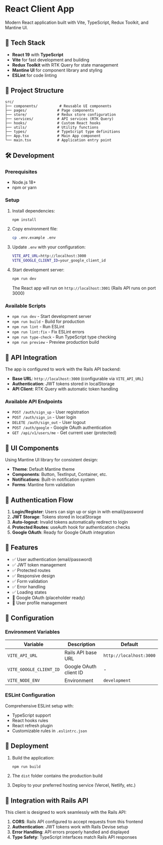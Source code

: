 # React Client App

Modern React application built with Vite, TypeScript, Redux Toolkit, and Mantine UI.

## 🚀 Tech Stack

- **React 19** with **TypeScript**
- **Vite** for fast development and building
- **Redux Toolkit** with RTK Query for state management
- **Mantine UI** for component library and styling
- **ESLint** for code linting

## 📁 Project Structure

```
src/
├── components/          # Reusable UI components
├── pages/              # Page components
├── store/              # Redux store configuration
├── services/           # API services (RTK Query)
├── hooks/              # Custom React hooks
├── utils/              # Utility functions
├── types/              # TypeScript type definitions
├── App.tsx             # Main App component
└── main.tsx            # Application entry point
```

## 🛠️ Development

### Prerequisites

- Node.js 18+ 
- npm or yarn

### Setup

1. Install dependencies:
   ```bash
   npm install
   ```

2. Copy environment file:
   ```bash
   cp .env.example .env
   ```

3. Update `.env` with your configuration:
   ```bash
   VITE_API_URL=http://localhost:3000
   VITE_GOOGLE_CLIENT_ID=your_google_client_id
   ```

4. Start development server:
   ```bash
   npm run dev
   ```
   
   The React app will run on `http://localhost:3001` (Rails API runs on port 3000)

### Available Scripts

- `npm run dev` - Start development server
- `npm run build` - Build for production
- `npm run lint` - Run ESLint
- `npm run lint:fix` - Fix ESLint errors
- `npm run type-check` - Run TypeScript type checking
- `npm run preview` - Preview production build

## 🔗 API Integration

The app is configured to work with the Rails API backend:

- **Base URL**: `http://localhost:3000` (configurable via `VITE_API_URL`)
- **Authentication**: JWT tokens stored in localStorage
- **API Client**: RTK Query with automatic token handling

### Available API Endpoints

- `POST /auth/sign_up` - User registration
- `POST /auth/sign_in` - User login
- `DELETE /auth/sign_out` - User logout
- `POST /auth/google` - Google OAuth authentication
- `GET /api/v1/users/me` - Get current user (protected)

## 🎨 UI Components

Using Mantine UI library for consistent design:

- **Theme**: Default Mantine theme
- **Components**: Button, TextInput, Container, etc.
- **Notifications**: Built-in notification system
- **Forms**: Mantine form validation

## 🔐 Authentication Flow

1. **Login/Register**: Users can sign up or sign in with email/password
2. **JWT Storage**: Tokens stored in localStorage
3. **Auto-logout**: Invalid tokens automatically redirect to login
4. **Protected Routes**: useAuth hook for authentication checks
5. **Google OAuth**: Ready for Google OAuth integration

## 📱 Features

- ✅ User authentication (email/password)
- ✅ JWT token management
- ✅ Protected routes
- ✅ Responsive design
- ✅ Form validation
- ✅ Error handling
- ✅ Loading states
- 🚧 Google OAuth (placeholder ready)
- 🚧 User profile management

## 🔧 Configuration

### Environment Variables

| Variable | Description | Default |
|----------|-------------|---------|
| `VITE_API_URL` | Rails API base URL | `http://localhost:3000` |
| `VITE_GOOGLE_CLIENT_ID` | Google OAuth client ID | - |
| `VITE_NODE_ENV` | Environment | `development` |

### ESLint Configuration

Comprehensive ESLint setup with:
- TypeScript support
- React hooks rules
- React refresh plugin
- Customizable rules in `.eslintrc.json`

## 🚀 Deployment

1. Build the application:
   ```bash
   npm run build
   ```

2. The `dist` folder contains the production build

3. Deploy to your preferred hosting service (Vercel, Netlify, etc.)

## 🤝 Integration with Rails API

This client is designed to work seamlessly with the Rails API:

1. **CORS**: Rails API configured to accept requests from this frontend
2. **Authentication**: JWT tokens work with Rails Devise setup
3. **Error Handling**: API errors properly handled and displayed
4. **Type Safety**: TypeScript interfaces match Rails API responses
